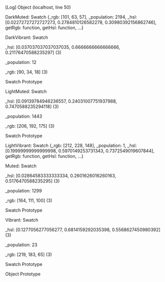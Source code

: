 [Log] Object (localhost, line 50)

DarkMuted: Swatch {_rgb: [101, 63, 57], _population: 2194, _hsl: [0.02272727272727273, 0.2784810126582278, 0.30980392156862746], getRgb: function, getHsl: function, …}

DarkVibrant: Swatch

_hsl: [0.037037037037037035, 0.6666666666666666, 0.21176470588235297] (3)

_population: 12

_rgb: [90, 34, 18] (3)

Swatch Prototype

LightMuted: Swatch

_hsl: [0.09139784946236557, 0.24031007751937988, 0.7470588235294118] (3)

_population: 1443

_rgb: [206, 192, 175] (3)

Swatch Prototype

LightVibrant: Swatch {_rgb: [212, 228, 148], _population: 1, _hsl: [0.19999999999999998, 0.5970149253731343, 0.7372549019607844], getRgb: function, getHsl: function, …}

Muted: Swatch

_hsl: [0.02864583333333334, 0.2601626016260163, 0.5176470588235295] (3)

_population: 1299

_rgb: [164, 111, 100] (3)

Swatch Prototype

Vibrant: Swatch

_hsl: [0.1277056277056277, 0.6814159292035398, 0.5568627450980392] (3)

_population: 23

_rgb: [219, 183, 65] (3)

Swatch Prototype

Object Prototype
